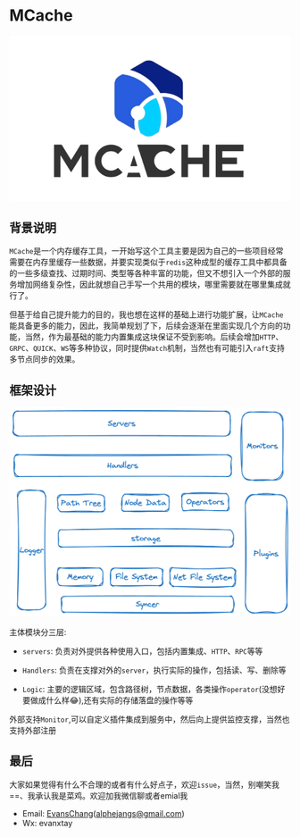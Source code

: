 # MCache
![mcache](doc/pic/mcache.png)
## 背景说明

`MCache`是一个内存缓存工具，一开始写这个工具主要是因为自己的一些项目经常需要在内存里缓存一些数据，并要实现类似于`redis`这种成型的缓存工具中都具备的一些多级查找、过期时间、类型等各种丰富的功能，但又不想引入一个外部的服务增加网络复杂性，因此就想自己手写一个共用的模块，哪里需要就在哪里集成就行了。

但基于给自己提升能力的目的，我也想在这样的基础上进行功能扩展，让`MCache`能具备更多的能力，因此，我简单规划了下，后续会逐渐在里面实现几个方向的功能，当然，作为最基础的能力内置集成这块保证不受到影响。后续会增加`HTTP`、`GRPC`、`QUICK`、`WS`等多种协议，同时提供`Watch`机制，当然也有可能引入`raft`支持多节点同步的效果。

## 框架设计

![architecture.svg](doc/pic/architecture.png)

主体模块分三层:

- `servers`: 负责对外提供各种使用入口，包括内置集成、`HTTP`、`RPC`等等

- `Handlers`: 负责在支撑对外的`server`，执行实际的操作，包括读、写、删除等
- `Logic`: 主要的逻辑区域，包含路径树，节点数据，各类操作`operator`(没想好要做成什么样😂),还有实际的存储落盘的操作等等

外部支持`Monitor`,可以自定义插件集成到服务中，然后向上提供监控支撑，当然也支持外部注册

## 最后

大家如果觉得有什么不合理的或者有什么好点子，欢迎`issue`，当然，别嘲笑我==、我承认我是菜鸡。欢迎加我微信聊或者emial我

- Email: [EvansChang](https://github.com/AlpherJang)(alphejangs@gmail.com)
- Wx: evanxtay
